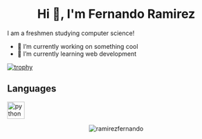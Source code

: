 <h1 align="center">Hi 👋, I'm Fernando Ramirez</h1>


I am a freshmen studying computer science!

- 🔭 I’m currently working on something cool
- 🌱 I’m currently learning web development

[![trophy](https://github-profile-trophy.vercel.app/?username=ramirezfernando&theme=discord)](https://github.com/ramirezfernando/github-profile-trophy)


## Languages

<img src="https://upload.wikimedia.org/wikipedia/commons/thumb/c/c3/Python-logo-notext.svg/1200px-Python-logo-notext.svg.png" alt="python" width="40" height="40"/> </a>

<p align="center"> <img src="https://komarev.com/ghpvc/?username=ramirezfernando&label=Profile%20views&color=537a33&style=flat" alt="ramirezfernando" /> </p>
